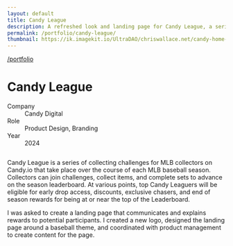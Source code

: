```yaml
---
layout: default
title: Candy League
description: A refreshed look and landing page for Candy League, a series of challenges for Candy's MLB collectors.
permalink: /portfolio/candy-league/
thumbnail: https://ik.imagekit.io/UltraDAO/chriswallace.net/candy-home-thumb.png
---
```


<div class="content-container mt-2">
  <a class="back fade-in-element" href="/portfolio">/portfolio</a>
  <h1 class="fade-in-element mb-3">Candy League</h1>
</div>

<div class="content-container mb-8">
  <dl class="project-list fade-in-element">
    <div>
      <dt>Company</dt>
      <dd>Candy Digital</dd>
    </div>
    <div>
      <dt>Role</dt>
      <dd>Product Design, Branding</dd>
    </div>
    <div>
      <dt>Year</dt>
      <dd>2024</dd>
    </div>
  </dl>
</div>

<div class="content-container-wo">
  <img src="https://ik.imagekit.io/UltraDAO/chriswallace.net/candy-league-banner.png?tr=w-2500,f-auto" srcset="https://ik.imagekit.io/UltraDAO/chriswallace.net/candy-league-banner.png?tr=w-400,f-auto 400w, https://ik.imagekit.io/UltraDAO/chriswallace.net/candy-league-banner.png?tr=w-800,f-auto 800w, https://ik.imagekit.io/UltraDAO/chriswallace.net/candy-league-banner.png?tr=w-1200,f-auto 1200w, https://ik.imagekit.io/UltraDAO/chriswallace.net/candy-league-banner.png?tr=w-1600,f-auto 1600w, https://ik.imagekit.io/UltraDAO/chriswallace.net/candy-league-banner.png?tr=w-2500,f-auto 2500w" sizes="100vw" class="fade-in-element w-full block mb-12" alt="" loading="lazy">
</div>

<div class="content-container">
  <p class="fade-in-element">Candy League is a series of collecting challenges for MLB collectors on Candy.io that take place over the course of each MLB baseball season. Collectors can join challenges, collect items, and complete sets to advance on the season leaderboard. At various points, top Candy Leaguers will be eligible for early drop access, discounts, exclusive chasers, and end of season rewards for being at or near the top of the Leaderboard.</p>
  <p class="fade-in-element">I was asked to create a landing page that communicates and explains rewards to potential participants. I created a new logo, designed the landing page around a baseball theme, and coordinated with product management to create content for the page.</p>
</div>

<div class="content-container-wo">
  <img src="https://ik.imagekit.io/UltraDAO/chriswallace.net/11.slide.png?tr=w-2500,f-auto" srcset="https://ik.imagekit.io/UltraDAO/chriswallace.net/11.slide.png?tr=w-400,f-auto 400w, https://ik.imagekit.io/UltraDAO/chriswallace.net/11.slide.png?tr=w-800,f-auto 800w, https://ik.imagekit.io/UltraDAO/chriswallace.net/11.slide.png?tr=w-1200,f-auto 1200w, https://ik.imagekit.io/UltraDAO/chriswallace.net/11.slide.png?tr=w-1600,f-auto 1600w, https://ik.imagekit.io/UltraDAO/chriswallace.net/11.slide.png?tr=w-2500,f-auto 2500w" sizes="100vw" class="fade-in-element w-full block mb-1.5" alt="" loading="lazy">
  <img src="https://ik.imagekit.io/UltraDAO/chriswallace.net/14.slide.png?tr=w-2500,f-auto" srcset="https://ik.imagekit.io/UltraDAO/chriswallace.net/14.slide.png?tr=w-400,f-auto 400w, https://ik.imagekit.io/UltraDAO/chriswallace.net/14.slide.png?tr=w-800,f-auto 800w, https://ik.imagekit.io/UltraDAO/chriswallace.net/14.slide.png?tr=w-1200,f-auto 1200w, https://ik.imagekit.io/UltraDAO/chriswallace.net/14.slide.png?tr=w-1600,f-auto 1600w, https://ik.imagekit.io/UltraDAO/chriswallace.net/14.slide.png?tr=w-2500,f-auto 2500w" sizes="100vw" class="fade-in-element w-full block mb-1.5" alt="" loading="lazy">
</div>
